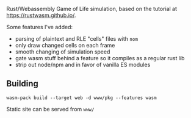 Rust/Webassembly Game of Life simulation, based on the tutorial at <https://rustwasm.github.io/>.

Some features I've added:
- parsing of plaintext and RLE "cells" files with `nom`
- only draw changed cells on each frame
- smooth changing of simulation speed
- gate wasm stuff behind a feature so it compiles as a regular rust lib
- strip out node/npm and in favor of vanilla ES modules

## Building

```
wasm-pack build --target web -d www/pkg --features wasm
```

Static site can be served from `www/`
